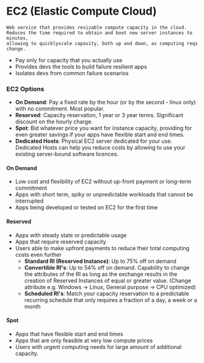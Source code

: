 # EC2 (Elastic Compute Cloud)

```
Web service that provides resizable compute capacity in the cloud. Reduces the time required to obtain and boot new server instances to minutes,
allowing to quicklyscale capasity, both up and down, as computing reqs change.
```
* Pay only for capacity that you actually use
* Provides devs the tools to build failure resilient apps
* Isolates devs from common failure scenarios

### EC2 Options

* __On Demand__: Pay a fixed rate by the hour (or by the second - linux only) with no commitment. Most popular.
* __Reserved__: Capacity reservation, 1 year or 3 year terms. Significant discount on the hourly charge.
* __Spot__: Bid whatever price you want for instance capacity, providing for even greater savings if your apps have flexible start and end times.
* __Dedicated Hosts__: Physical EC2 server dedicated for your use. Dedicated Hosts can help you reduce costs by allowing to use your existing server-bound software licences.

#### On Demand

* Low cost and flexibility of EC2 without up-front payment or long-term commitment
* Apps with short term, spiky or unpredictable workloads that cannot be interrupted
* Apps being developed or tested on EC2 for the first time

#### Reserved

* Apps with steady state or predictable usage
* Apps that require reserved capacity
* Users able to make upfront payments to reduce their total computing costs even further
    * __Standard RI (Reserved Instance)__: Up to 75% off on demand
    * __Convertible RI's__: Up to 54% off on demand. Capability to change the attributes of the RI as long as the exchange results in the creation of Reserved Instances of equal or greater value. (Change attribute e.g. Windows -> Linux, General purpose -> CPU optimized)
    * __Scheduled RI's__: Match your capacity reservation to a predictable recurring schedule that only requires a fraction of a day, a week or a month

#### Spot

* Apps that have flexible start and end times
* Apps that are only feasible at very low compute prices
* Users with urgent computing needs for large amount of additional capacity.